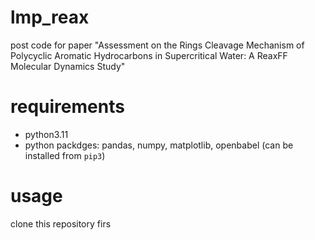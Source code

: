 # lmp_reax
post code for paper "Assessment on the Rings Cleavage Mechanism of Polycyclic Aromatic Hydrocarbons in Supercritical Water: A ReaxFF Molecular Dynamics Study"
# requirements
- python3.11
- python packdges: pandas, numpy, matplotlib, openbabel (can be installed from `pip3`)
# usage
clone this repository firs
